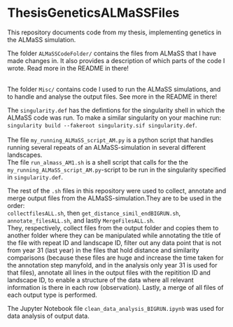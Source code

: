 # ThesisGeneticsALMaSSFiles

This repository documents code from my thesis, implementing genetics in the ALMaSS simulation. 

The folder `ALMaSSCodeFolder/` contains the files from ALMaSS that I have made changes in. It also provides a description of which parts of the code I wrote. Read more in the README in there! <br> <br>

The folder `Misc/` contains code I used to run the ALMaSS simulations, and to handle and analyse the output files. See more in the README in there!

The `singularity.def` has the defintions for the singularity shell in which the ALMaSS code was run. To make a similar singularity on your machine run: <br>
`singularity build --fakeroot singularity.sif singularity.def`. <br>
<br>
The file `my_running_ALMaSS_script_AM.py` is a python script that handles running several repeats of an ALMaSS-simulation in several different landscapes. <br>
The file `run_almass_AM1.sh` is a shell script that calls for the the `my_running_ALMaSS_script_AM.py`-script to be run in the singularity specified in `singularity.def`. <br>

The rest of the `.sh` files in this repository were used to collect, annotate and merge output files from the ALMaSS-simulation.They are to be used in the order: <br>
`collectfilesALL.sh`, then `get_distance_simil_endBIGRUN.sh`, `annotate_filesALL.sh`, and lastly `MergeFilesALL.sh`. <br>
They, respectively, collect files from the output folder and copies them to another folder where they can be manipulated while annotating the title of the file with repeat ID and landscape ID, filter out any data point that is not from year 31 (last year) in the files that hold distance and similarity comparisons (because these files are huge and increase the time taken for the annotation step manyfold, and in the analysis only year 31 is used for that files), annotate all lines in the output files with the repitition ID and landscape ID, to enable a structure of the data where all relevant information is there in each row (observation). Lastly, a merge of all files of each output type is performed.

The Jupyter Notebook file `clean_data_analysis_BIGRUN.ipynb` was used for data analysis of output data.

